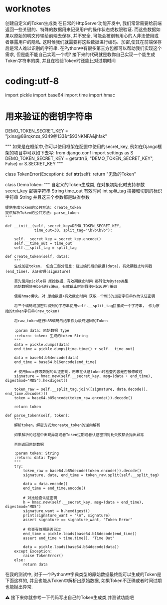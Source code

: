 # worknotes
创建自定义的Token生成类
在日常的HttpServer功能开发中, 我们常常需要给前端返回一些关键的、特殊的数据用来记录用户的操作状态或权限验证.
而这些数据如果以原始的明文传输给前端去保存, 并不安全, 可能会被别有用心的人非法使用或者暴露用户的隐私.
这时候我们就需要将这些数据进行编码、加密,使其在前端保存后是常人难以识别的字符串.
在Python中有很多第三方包都可以帮助我们实现这个需求, 但是能不能自己实现一个呢? 接下来的代码就是教你自己实现一个能生成Token字符串的类, 并且在检验Token时还能比对过期时间
# coding:utf-8
import pickle
import base64
import time
import hmac

# 用来验证的密钥字符串
DEMO_TOKEN_SECRET_KEY = "jxina@89rqknzs_9349@133&^$93NKNFA&jhfak"

"""
如果是在框架中,你可以使用框架在配置中使用的secret_key, 例如在Django框架的项目中可以如下去写:
from django.conf import settings as S
DEMO_TOKEN_SECRET_KEY = getattr(S, "DEMO_TOKEN_SECRET_KEY", False) or S.SECRET_KEY
"""


class TokenError(Exception):
    def __str__(self):
        return "无效的Token"


class DemoToken:
    """
    自定义的Token生成类, 在对象初始化时支持参数
    secret_key 	密钥字符串 String
    time_out 	有效时间 int
    split_tag 	拼接和切割的标识字符串 String
    并且这三个参数都是缺省参数

    提供生成Token的公共方法: create_token
    提供解析Token的公共方法: parse_token
    """

    def __init__(self, secret_key=DEMO_TOKEN_SECRET_KEY,
                 time_out=30, split_tag="\b\b\b\b"):

        self.__secret_key = secret_key.encode()
        self.__time_out = time_out
        self.__split_tag = split_tag

    def create_token(self, data):
        """
        生成加密token， 包含三部分信息：经过编码后的数据(data)，有效期截止时间戳(end_time)，认证密钥(signature)

        首先使用pickle将 原始数据、有效期截止时间 都转化为Bytes类型
        原始数据使用b64进行编码, 有效截止时间戳使用b16进行编码

        使用hmac模块，对 原始数据+有效截止时间 获取一个MD5的加密字符串作为认证密钥

        将三个编码或加密后得到的字符串使用self.__split_tag拼接成一个字符串， 作为原始的token字符串(raw_token)

        将raw_token进行b85编码的结果作为最终返回的Token

        :param data: 原始数据 Type
        :return: token: 生成的token String
        """
        data = pickle.dumps(data)
        end_time = pickle.dumps(time.time() + self.__time_out)

        data = base64.b64encode(data)
        end_time = base64.b16encode(end_time)

        # 使用hmac获取数据的认证密钥，用来在认证token时检查内容是否被修改过
        signature = hmac.new(self.__secret_key, msg=(data + end_time), digestmod="MD5").hexdigest()

        token_raw = self.__split_tag.join([signature, data.decode(), end_time.decode()])
        token = base64.b85encode(token_raw.encode()).decode()

        return token

    def parse_token(self, token):
        """
        解析token，解密方式为create_token的逆向解析

        如果解析的过程中出现异常或者Token过期或者认证密钥对比失败都会抛出异常

        否则返回原始数据

        :param token: String
        :return: data: Type
        """
        try:
            token_raw = base64.b85decode(token.encode()).decode()
            signature, data, end_time = token_raw.split(self.__split_tag)

            data = data.encode()
            end_time = end_time.encode()

            # 对比检查认证密钥
            h = hmac.new(self.__secret_key, msg=(data + end_time), digestmod="MD5")
            signature_want = h.hexdigest()
            print(signature_want + "\n", signature)
            assert signature == signature_want, "Token Error"

            # 检查有效期是否已过
            end_time = pickle.loads(base64.b16decode(end_time))
            assert end_time > time.time(), "Time Out"

            data = pickle.loads(base64.b64decode(data))
        except Exception:
            raise TokenError()
        else:
            return data
在我的测试中, 对于一个Python中字典类型的原始数据最终能可以生成的Token是下面这样的, 并且也能从Token中解析出原始数据, 如果Token不正确或者时间过期也能抛出异常.


⚠ 接下来你就参考一下代码写出自己的Token生成类,并测试功能吧
